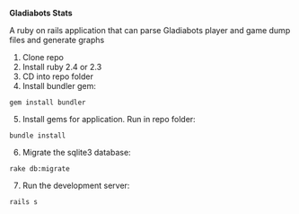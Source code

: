 **Gladiabots Stats**

A ruby on rails application that can parse Gladiabots player and game dump files and generate graphs

1. Clone repo
2. Install ruby 2.4 or 2.3
3. CD into repo folder
4. Install bundler gem:
```
gem install bundler
```
5. Install gems for application. Run in repo folder:
```
bundle install
```
6. Migrate the sqlite3 database:
```
rake db:migrate
```
7. Run the development server:
```
rails s
```
